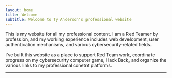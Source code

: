 ```yaml
---
layout: home
title: Welcome
subtitle: Welcome to Ty Anderson's professional website
---
```


This is my website for all my professional content. I am a Red Teamer by profession, and my working experience includes web development, user authentication mechanisms, and various cybersecurity-related fields.

I've built this website as a place to support Red Team work, coordinate progress on my cybersecurity computer game, Hack Back, and organize the various links to my professional conetnt platforms.

---
